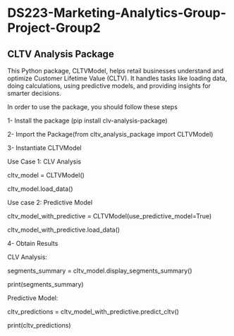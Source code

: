 # DS223-Marketing-Analytics-Group-Project-Group2

## CLTV Analysis Package

This Python package, CLTVModel, helps retail businesses understand and optimize Customer Lifetime Value (CLTV). It handles tasks like loading data, doing calculations, using predictive models, and providing insights for smarter decisions.

In order to use the package, you should follow these steps

1- Install the package (pip install clv-analysis-package)

2- Import the Package(from cltv_analysis_package import CLTVModel)

3- Instantiate CLTVModel 

 Use Case 1: CLV Analysis
 
cltv_model = CLTVModel()

cltv_model.load_data()

Use case 2: Predictive Model

cltv_model_with_predictive = CLTVModel(use_predictive_model=True)

cltv_model_with_predictive.load_data()

4- Obtain Results

CLV Analysis:

segments_summary = cltv_model.display_segments_summary()

print(segments_summary)

Predictive Model:

cltv_predictions = cltv_model_with_predictive.predict_cltv()

print(cltv_predictions)
